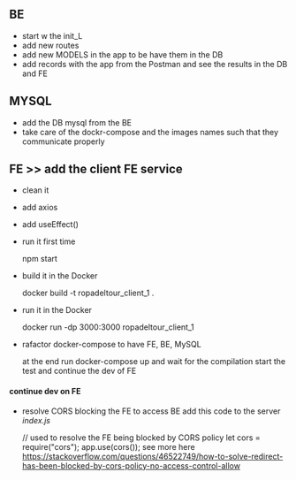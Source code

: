 ## BE

+ start w the init_L
+ add new routes
+ add new MODELS in the app to be have them in the DB
+ add records with the app from the Postman and see the results in the DB and FE

## MYSQL

+ add the DB mysql from the BE 
+ take care of the dockr-compose and the images names such that they communicate properly

## FE >> add the client FE service
+ clean it
+ add axios
+ add useEffect()
+ run it first time

    npm start

+ build it in the Docker

     docker build -t ropadeltour_client_1 .

+ run it in the Docker

    docker run -dp 3000:3000 ropadeltour_client_1

+ rafactor docker-compose to have FE, BE, MySQL

    at the end run docker-compose up and wait for the compilation
    start the test and continue the dev of FE

#### continue dev on FE

+ resolve CORS blocking the FE to access BE
add this code to the server _index.js_

    // used to resolve the FE being blocked by CORS policy
    let cors = require("cors");
    app.use(cors());
see more here https://stackoverflow.com/questions/46522749/how-to-solve-redirect-has-been-blocked-by-cors-policy-no-access-control-allow



